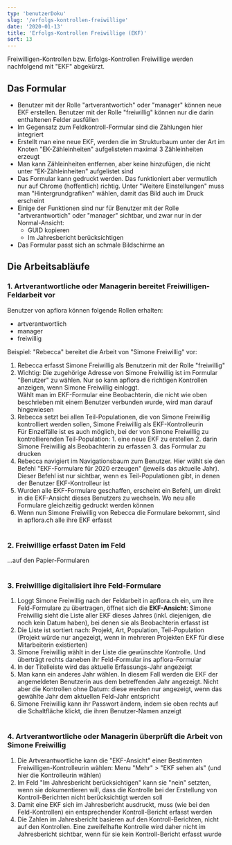 ```yaml
---
typ: 'benutzerDoku'
slug: '/erfolgs-kontrollen-freiwillige'
date: '2020-01-13'
title: 'Erfolgs-Kontrollen Freiwillige (EKF)'
sort: 13
---
```


Freiwilligen-Kontrollen bzw. Erfolgs-Kontrollen Freiwillige werden nachfolgend mit "EKF" abgekürzt.

## Das Formular

- Benutzer mit der Rolle "artverantwortich" oder "manager" können neue EKF erstellen. Benutzer mit der Rolle "freiwillig" können nur die darin enthaltenen Felder ausfüllen
- Im Gegensatz zum Feldkontroll-Formular sind die Zählungen hier integriert
- Erstellt man eine neue EKF, werden die im Strukturbaum unter der Art im Knoten "EK-Zähleinheiten" aufgelisteten maximal 3 Zähleinheiten erzeugt
- Man kann Zähleinheiten entfernen, aber keine hinzufügen, die nicht unter "EK-Zähleinheiten" aufgelistet sind
- Das Formular kann gedruckt werden. Das funktioniert aber vermutlich nur auf Chrome (hoffentlich) richtig. Unter "Weitere Einstellungen" muss man "Hintergrundgrafiken" wählen, damit das Bild auch im Druck erscheint
- Einige der Funktionen sind nur für Benutzer mit der Rolle "artverantwortich" oder "manager" sichtbar, und zwar nur in der Normal-Ansicht:
  - GUID kopieren
  - Im Jahresbericht berücksichtigen
- Das Formular passt sich an schmale Bildschirme an

## Die Arbeitsabläufe

### 1. Artverantwortliche oder Managerin bereitet Freiwilligen-Feldarbeit vor

Benutzer von apflora können folgende Rollen erhalten:

- artverantwortlich
- manager
- freiwillig

Beispiel: "Rebecca" bereitet die Arbeit von "Simone Freiwillig" vor:

1. Rebecca erfasst Simone Freiwillig als Benutzerin mit der Rolle "freiwillig"
2. Wichtig: Die zugehörige Adresse von Simone Freiwillig ist im Formular "Benutzer" zu wählen. Nur so kann apflora die richtigen Kontrollen anzeigen, wenn Simone Freiwillig einloggt.<br/>
   Wählt man im EKF-Formular eine Beobachterin, die nicht wie oben beschrieben mit einem Benutzer verbunden wurde, wird man darauf hingewiesen
3. Rebecca setzt bei allen Teil-Populationen, die von Simone Freiwillig kontrolliert werden sollen, Simone Freiwillig als EKF-Kontrolleurin<br/>
   Für Einzelfälle ist es auch möglich, bei der von Simone Freiwillig zu kontrollierenden Teil-Population: 1. eine neue EKF zu erstellen 2. darin Simone Freiwillig als Beobachterin zu erfassen 3. das Formular zu drucken
4. Rebecca navigiert im Navigationsbaum zum Benutzer. Hier wählt sie den Befehl "EKF-Formulare für 2020 erzeugen" (jeweils das aktuelle Jahr). Dieser Befehl ist nur sichtbar, wenn es Teil-Populationen gibt, in denen der Benutzer EKF-Kontrolleur ist
5. Wurden alle EKF-Formulare geschaffen, erscheint ein Befehl, um direkt in die EKF-Ansicht dieses Benutzers zu wechseln. Wo neu alle Formulare gleichzeitig gedruckt werden können
6. Wenn nun Simone Freiwillig von Rebecca die Formulare bekommt, sind in apflora.ch alle ihre EKF erfasst<br/><br/>

### 2. Freiwillige erfasst Daten im Feld

...auf den Papier-Formularen<br/><br/>

### 3. Freiwillige digitalisiert ihre Feld-Formulare

1. Loggt Simone Freiwillig nach der Feldarbeit in apflora.ch ein, um ihre Feld-Formulare zu übertragen, öffnet sich die **EKF-Ansicht**: Simone Freiwillig sieht die Liste aller EKF dieses Jahres (inkl. diejenigen, die noch kein Datum haben), bei denen sie als Beobachterin erfasst ist
2. Die Liste ist sortiert nach: Projekt, Art, Population, Teil-Population (Projekt würde nur angezeigt, wenn in mehreren Projekten EKF für diese Mitarbeiterin existierten)
3. Simone Freiwillig wählt in der Liste die gewünschte Kontrolle. Und überträgt rechts daneben ihr Feld-Formular ins apflora-Formular
4. In der Titelleiste wird das aktuelle Erfassungs-Jahr angezeigt
5. Man kann ein anderes Jahr wählen. In diesem Fall werden die EKF der angemeldeten Benutzerin aus dem betreffenden Jahr angezeigt. Nicht aber die Kontrollen ohne Datum: diese werden nur angezeigt, wenn das gewählte Jahr dem aktuellen Feld-Jahr entspricht
6. Simone Freiwillig kann ihr Passwort ändern, indem sie oben rechts auf die Schaltfläche klickt, die ihren Benutzer-Namen anzeigt<br/><br/>

### 4. Artverantwortliche oder Managerin überprüft die Arbeit von Simone Freiwillig

1. Die Artverantwortliche kann die "EKF-Ansicht" einer Bestimmten Freiwilligen-Kontrolleurin wählen: Menu "Mehr" > "EKF sehen als" (und hier die Kontrolleurin wählen)
2. Im Feld "Im Jahresbericht berücksichtigen" kann sie "nein" setzten, wenn sie dokumentieren will, dass die Kontrolle bei der Erstellung von Kontroll-Berichten nicht berücksichtigt werden soll
3. Damit eine EKF sich im Jahresbericht ausdruckt, muss (wie bei den Feld-Kontrollen) ein entsprechender Kontroll-Bericht erfasst werden
4. Die Zahlen im Jahresbericht basieren auf den Kontroll-Berichten, nicht auf den Kontrollen. Eine zweifelhafte Kontrolle wird daher nicht im Jahresbericht sichtbar, wenn für sie kein Kontroll-Bericht erfasst wurde
